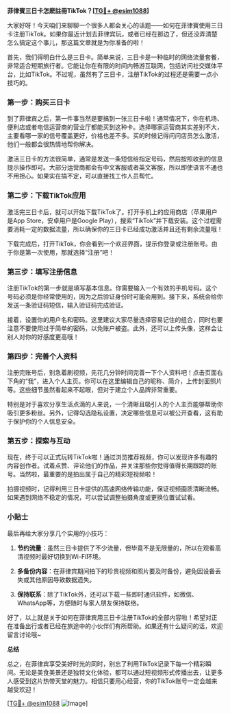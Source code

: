 **菲律賓三日卡怎麽註冊TikTok？[[TG💪+ @esim1088](https://t.me/s/esim1088)]**

大家好呀！今天咱们来聊聊一个很多人都会关心的话题——如何在菲律賓使用三日卡注册TikTok。如果你最近计划去菲律宾玩，或者已经在那边了，但还没弄清楚怎么搞定这个事儿，那这篇文章就是为你准备的啦！

首先，我们得明白什么是三日卡。简单来说，三日卡是一种临时的网络流量套餐，非常适合短期旅行者。它能让你在有限的时间内畅游互联网，包括访问社交媒体平台，比如TikTok。不过呢，虽然有了三日卡，注册TikTok的过程还是需要一点小技巧的。

### 第一步：购买三日卡

到了菲律宾之后，第一件事当然是要搞到一张三日卡啦！通常情况下，你在机场、便利店或者电信运营商的营业厅都能买到这种卡。选择哪家运营商其实差别不大，主要看哪一家的信号覆盖更好，价格也差不多。买的时候记得问问店员怎么激活，他们一般都会很热情地帮你解决。

激活三日卡的方法很简单，通常是发送一条短信给指定号码，然后按照收到的信息提示操作即可。大部分运营商都会有中文客服或者英文客服，所以即使语言不通也不用担心。如果实在搞不定，可以直接找工作人员帮忙。

### 第二步：下载TikTok应用

激活完三日卡后，就可以开始下载TikTok了。打开手机上的应用商店（苹果用户是App Store，安卓用户是Google Play），搜索“TikTok”并下载安装。这个过程需要消耗一定的数据流量，所以确保你的三日卡已经成功激活并且还有剩余流量哦！

下载完成后，打开TikTok，你会看到一个欢迎界面，提示你登录或注册账号。由于你是第一次使用，那就选择“注册”吧！

### 第三步：填写注册信息

注册TikTok的第一步就是填写基本信息。你需要输入一个有效的手机号码。这个号码必须是你经常使用的，因为之后验证身份时可能会用到。接下来，系统会给你发送一条验证码短信，输入验证码完成验证。

接着，设置你的用户名和密码。这里建议大家尽量选择容易记住的组合，同时也要注意不要使用过于简单的密码，以免账户被盗。此外，还可以上传头像，这样会让别人对你的好感度更高哦！

### 第四步：完善个人资料

注册完账号后，别急着刷视频，先花几分钟时间完善一下个人资料吧！点击页面右下角的“我”，进入个人主页。你可以在这里编辑自己的昵称、简介，上传封面照片等。这些细节虽然看起来不起眼，但对于建立个人品牌非常重要。

特别是对于喜欢分享生活点滴的人来说，一个清晰且吸引人的个人主页能够帮助你吸引更多粉丝。另外，记得勾选隐私设置，决定哪些信息可以被公开查看，这有助于保护你的个人信息安全。

### 第五步：探索与互动

现在，终于可以正式玩转TikTok啦！通过浏览推荐视频，你可以发现许多有趣的内容创作者。试着点赞、评论他们的作品，并关注那些你觉得值得长期跟踪的账号。当然啦，最重要的是拍出属于自己的精彩短视频啦！

拍摄视频时，记得利用三日卡提供的高速网络传输功能，保证视频画质清晰流畅。如果遇到网络不稳定的情况，可以尝试调整拍摄角度或更换位置试试看。

### 小贴士

最后再给大家分享几个实用的小技巧：

1. **节约流量**：虽然三日卡提供了不少流量，但毕竟不是无限量的，所以在观看高清视频时最好切换到Wi-Fi环境。
   
2. **多备份内容**：在菲律宾期间拍下的珍贵视频和照片要及时备份，避免因设备丢失或其他原因导致数据遗失。

3. **保持联系**：除了TikTok外，还可以下载一些即时通讯软件，如微信、WhatsApp等，方便随时与家人朋友保持联络。

好了，以上就是关于如何在菲律宾用三日卡注册TikTok的全部内容啦！希望对正在准备出行或者已经在旅途中的小伙伴们有所帮助。如果还有什么疑问的话，欢迎留言讨论哦~

**总结**

总之，在菲律宾享受美好时光的同时，别忘了利用TikTok记录下每一个精彩瞬间。无论是美食美景还是独特文化体验，都可以通过短视频形式传播出去，让更多人感受到这片热带天堂的魅力。相信只要用心经营，你的TikTok账号一定会越来越受欢迎！

[[TG💪+ @esim1088](https://t.me/s/esim1088) ![Image](https://i.postimg.cc/4NQfJmqS/Snipaste-2025-05-13-00-14-12.png)]
